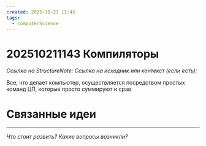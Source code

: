```yaml
---
created: 2025-10-21 11:43
tags:
  - computerScience
---
```

# 202510211143 Компиляторы

*Ссылка на StructureNote:*
*Ссылка на исходник или контекст (если есть):* 

Все, что делает компьютер, осуществляется посредством простых команд ЦП, которые просто суммируют и срав
# Связанные идеи

---

*Что стоит развить? Какие вопросы возникли?*
